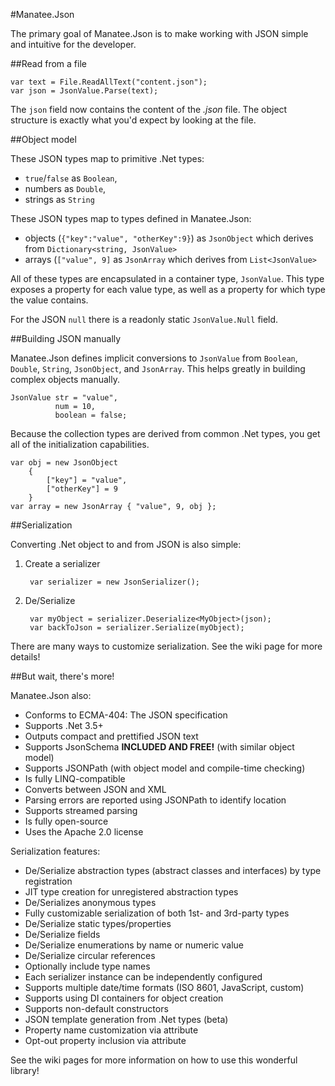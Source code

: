 #Manatee.Json

The primary goal of Manatee.Json is to make working with JSON simple and intuitive for the developer.

##Read from a file

    var text = File.ReadAllText("content.json");
    var json = JsonValue.Parse(text);

The `json` field now contains the content of the *.json* file.  The object structure is exactly what you'd expect by looking at the file.

##Object model

These JSON types map to primitive .Net types:

- `true`/`false` as `Boolean`,
- numbers as `Double`,
- strings as `String`

These JSON types map to types defined in Manatee.Json:

- objects (`{"key":"value", "otherKey":9}`) as `JsonObject` which derives from `Dictionary<string, JsonValue>`
- arrays (`["value", 9]` as `JsonArray` which derives from `List<JsonValue>`

All of these types are encapsulated in a container type, `JsonValue`.  This type exposes a property for each value type, as well as a property for which type the value contains.

For the JSON `null` there is a readonly static `JsonValue.Null` field.

##Building JSON manually

Manatee.Json defines implicit conversions to `JsonValue` from `Boolean`, `Double`, `String`, `JsonObject`, and `JsonArray`.  This helps greatly in building complex objects manually.

    JsonValue str = "value",
              num = 10,
              boolean = false;

Because the collection types are derived from common .Net types, you get all of the initialization capabilities.

    var obj = new JsonObject
        {
            ["key"] = "value",
            ["otherKey"] = 9
        }
    var array = new JsonArray { "value", 9, obj };

##Serialization

Converting .Net object to and from JSON is also simple:

1. Create a serializer

        var serializer = new JsonSerializer();

2. De/Serialize

        var myObject = serializer.Deserialize<MyObject>(json);
        var backToJson = serializer.Serialize(myObject);

There are many ways to customize serialization.  See the wiki page for more details!

##But wait, there's more!

Manatee.Json also:

- Conforms to ECMA-404: The JSON specification
- Supports .Net 3.5+
- Outputs compact and prettified JSON text
- Supports JsonSchema **INCLUDED AND FREE!** (with similar object model)
- Supports JSONPath (with object model and compile-time checking)
- Is fully LINQ-compatible
- Converts between JSON and XML
- Parsing errors are reported using JSONPath to identify location
- Supports streamed parsing
- Is fully open-source
- Uses the Apache 2.0 license

Serialization features:

- De/Serialize abstraction types (abstract classes and interfaces) by type registration
- JIT type creation for unregistered abstraction types
- De/Serializes anonymous types
- Fully customizable serialization of both 1st- and 3rd-party types
- De/Serialize static types/properties
- De/Serialize fields
- De/Serialize enumerations by name or numeric value
- De/Serialize circular references
- Optionally include type names
- Each serializer instance can be independently configured
- Supports multiple date/time formats (ISO 8601, JavaScript, custom)
- Supports using DI containers for object creation
- Supports non-default constructors
- JSON template generation from .Net types (beta)
- Property name customization via attribute
- Opt-out property inclusion via attribute

See the wiki pages for more information on how to use this wonderful library!
